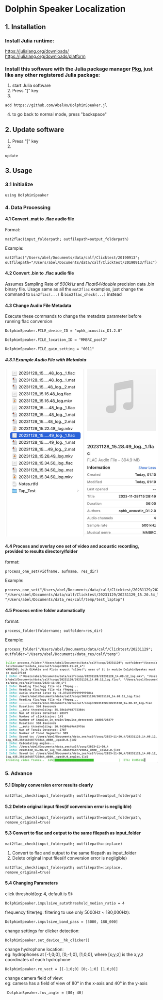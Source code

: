 # Dolphin Speaker Localization
<!--- 
[![Stable](https://img.shields.io/badge/docs-stable-blue.svg)](https://juliaci.github.io/PkgTemplates.jl/stable)
[![Dev](https://img.shields.io/badge/docs-dev-blue.svg)](https://juliaci.github.io/PkgTemplates.jl/dev)
[![CI](https://github.com/JuliaCI/PkgTemplates.jl/actions/workflows/CI.yml/badge.svg?branch=master)](https://github.com/JuliaCI/PkgTemplates.jl/actions/workflows/CI.yml?query=branch%3Amaster)
[![Codecov](https://codecov.io/gh/JuliaCI/PkgTemplates.jl/branch/master/graph/badge.svg?token=WsGRSymBmZ)](https://codecov.io/gh/JuliaCI/PkgTemplates.jl)
[![Code Style: Blue](https://img.shields.io/badge/code%20style-blue-4495d1.svg)](https://github.com/invenia/BlueStyle)
[![ColPrac: Contributor Guide on Collaborative Practices for Community Packages](https://img.shields.io/badge/ColPrac-Contributor%20Guide-blueviolet)](https://github.com/SciML/ColPrac)

**PkgTemplates creates new Julia packages in an easy, repeatable, and customizable way.**
--->
## 1. Installation
### Install Julia runtime:  
https://julialang.org/downloads/  
https://julialang.org/downloads/platform

### Install this software with the Julia package manager [Pkg](https://pkgdocs.julialang.org/), just like any other registered Julia package:
1. start Julia software
1. Press "]" key
1.
```
add https://github.com/AbelHo/DolphinSpeaker.jl
```
4. to go back to normal mode, press "backspace"

## 2. Update software
1. Press "]" key
2.
```
update
```
<div style="page-break-after: always;"></div>

## 3. Usage
### 3.1 Initialize
```
using DolphinSpeaker
```

### 4. Data Processing

#### 4.1 Convert .mat to .flac audio file
Format:
```
mat2flac(input_folderpath; outfilepath=output_folderpath)
```
Example:
```
mat2flac("/Users/abel/Documents/data/calf/Clicktest/20190913"; outfilepath="/Users/abel/Documents/data/calf/Clicktest/20190913/flac")
```

#### 4.2 Convert .bin to .flac audio file
Assumes Sampling Rate of _500kHz_ and _Float64/double_ precision data .bin binary file. 
Usage same as all the ```mat2flac``` examples, just change the command to ```bin2flac(...)``` & ```bin2flac_check(...)``` instead

#### 4.3 Change Audio File Metadata
Execute these commands to change the metadata parameter before running flac conversion
```
DolphinSpeaker.FILE_device_ID = "ophk_acoustic_D1.2.0"
```
```
DolphinSpeaker.FILE_location_ID = "MMBRC_pool2"
```
```
DolphinSpeaker.FILE_gain_setting = "0011"
```
<div style="page-break-after: always;"></div>

##### 4.3.1 Example Audio File with Metadata
![example_audio-metadata.jpg](img/example_audio-metadata.jpg)

<div style="page-break-after: always;"></div>

#### 4.4 Process and overlay one set of video and acoustic recording, provided to results directory/folder
format:
```
process_one_set(vidfname, aufname, res_dir)
```
Example:
```
process_one_set("/Users/abel/Documents/data/calf/Clicktest/20231129/20231129_15.20.54_log.mkv", "/Users/abel/Documents/data/calf/Clicktest/20231129/20231129_15.20.54_log.flac", "/Users/abel/Documents/data_res/calf/temp/test_laptop")
```

#### 4.5 Process entire folder automatically
format:
```
process_folder(foldername; outfolder=res_dir)
```
Example:
```
process_folder("/Users/abel/Documents/data/calf/Clicktest/20231129"; outfolder="/Users/abel/Documents/data_res/calf/temp")
```
![process_folder](img/process_folder.jpg)
<div style="page-break-after: always;"></div>

### 5. Advance
#### 5.1 Display conversion error results clearly
```
mat2flac_check(input_folderpath; outfilepath=output_folderpath)
```

#### 5.2 Delete original input files(if conversion error is negligible)
```
mat2flac_check(input_folderpath; outfilepath=output_folderpath, remove_original=true)
```

#### 5.3 Convert to flac and output to the same filepath as input_folder
```
mat2flac_check(input_folderpath; outfilepath=:inplace)
```
1. Convert to flac and output to the same filepath as input_folder
2. Delete original input files(if conversion error is negligible)
```
mat2flac_check(input_folderpath; outfilepath=:inplace, remove_original=true)
```

#### 5.4 Changing Parameters
click threshold(eg: 4, default is 9):
```
DolphinSpeaker.impulsive_autothreshold_median_ratio = 4
```
frequency filter(eg: filtering to use only 5000Hz ~ 180,000Hz):
```
DolphinSpeaker.impulsive_band_pass = [5000, 180_000]
```

change settings for clicker detection:
```
DolphinSpeaker.set_device__hk_clicker()
```

change hydrophone location:  
eg: hydrophones at [-1;0;0], [0;-1;0], [1;0;0], where [x;y;z] is the x,y,z coordinates of each hydrophone
```
DolphinSpeaker.rx_vect = [[-1;0;0] [0;-1;0] [1;0;0]]
```

change camera field of view:  
eg: camera has a field of view of 80° in the x-axis and 40° in the y-axis
```
 DolphinSpeaker.fov_angle = [80; 40]
```


